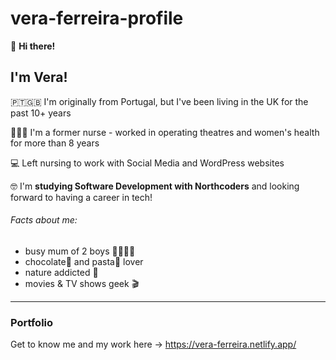 # vera-ferreira-profile

👋 **Hi there!** 

I'm Vera!
-----------------

🇵🇹🇬🇧 I'm originally from Portugal, but I've been living in the UK for the past 10+ years 

👩🏻‍⚕️ I'm a former nurse - worked in operating theatres and women's health for more than 8 years 

💻 Left nursing to work with Social Media and WordPress websites 

🤓 I'm **studying Software Development with Northcoders** and looking forward to having a career in tech! 

###### Facts about me:
* busy mum of 2 boys 👨‍👩‍👦‍👦  
* chocolate🍫 and pasta🍝 lover 
* nature addicted 🌿 
* movies & TV shows geek 🎬 

---------------

### Portfolio

Get to know me and my work here -> https://vera-ferreira.netlify.app/
